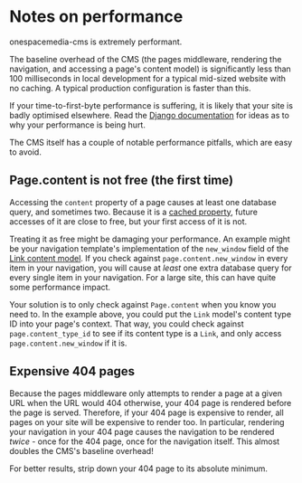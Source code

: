 # Notes on performance

onespacemedia-cms is extremely performant.

The baseline overhead of the CMS (the pages middleware, rendering the navigation, and accessing a page's content model) is significantly less than 100 milliseconds in local development for a typical mid-sized website with no caching.
A typical production configuration is faster than this.

If your time-to-first-byte performance is suffering, it is likely that your site is badly optimised elsewhere.
Read the [Django documentation](https://docs.djangoproject.com/en/dev/topics/performance/) for ideas as to why your performance is being hurt.

The CMS itself has a couple of notable performance pitfalls, which are easy to avoid.

## Page.content is not free (the first time)

Accessing the `content` property of a page causes at least one database query, and sometimes two.
Because it is a [cached property](https://docs.djangoproject.com/en/dev/ref/utils/#django.utils.functional.cached_property),
future accesses of it are close to free, but your first access of it is not.

Treating it as free might be damaging your performance.
An example might be your navigation template's implementation of the `new_window` field of the [Link content model](links-app.md).
If you check against `page.content.new_window` in every item in your navigation, you will cause at _least_ one extra database query for every single item in your navigation.
For a large site, this can have quite some performance impact.

Your solution is to only check against `Page.content` when you know you need to.
In the example above, you could put the `Link` model's content type ID into your page's context.
That way, you could check against `page.content_type_id` to see if its content type is a `Link`, and only access `page.content.new_window` if it is.

## Expensive 404 pages

Because the pages middleware only attempts to render a page at a given URL when the URL would 404 otherwise, your 404 page is rendered before the page is served.
Therefore, if your 404 page is expensive to render, all pages on your site will be expensive to render too.
In particular, rendering your navigation in your 404 page causes the navigation to be rendered _twice_ - once for the 404 page, once for the navigation itself. This almost doubles the CMS's baseline overhead!

For better results, strip down your 404 page to its absolute minimum.

